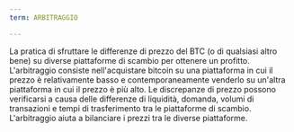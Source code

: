 ```yaml
---
term: ARBITRAGGIO

---
```

La pratica di sfruttare le differenze di prezzo del BTC (o di qualsiasi altro bene) su diverse piattaforme di scambio per ottenere un profitto. L'arbitraggio consiste nell'acquistare bitcoin su una piattaforma in cui il prezzo è relativamente basso e contemporaneamente venderlo su un'altra piattaforma in cui il prezzo è più alto. Le discrepanze di prezzo possono verificarsi a causa delle differenze di liquidità, domanda, volumi di transazioni e tempi di trasferimento tra le piattaforme di scambio. L'arbitraggio aiuta a bilanciare i prezzi tra le diverse piattaforme.